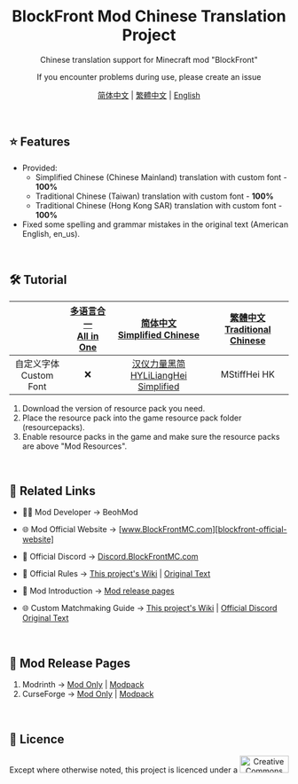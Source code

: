 
<div align="center">

# **B**lock**F**ront **Mod** **C**hi**n**ese **Tr**anslation **Project**

Chinese translation support for Minecraft mod "BlockFront"

If you encounter problems during use, please create an issue

[简体中文][simplified-chinese] | [繁體中文][traditional-chinese] | [English][english]

</div>

<br>

## ⭐ Features

- Provided:
  - Simplified Chinese (Chinese Mainland) translation with custom font - **100%**
  - Traditional Chinese (Taiwan) translation with custom font - **100%**
  - Traditional Chinese (Hong Kong SAR) translation with custom font - **100%**
- Fixed some spelling and grammar mistakes in the original text (American English, en_us).

<br>

## 🛠️ Tutorial

<div align="center">

| | [多语言合一<br>All in One][project-all-in-one] | [简体中文<br>Simplified Chinese][project-simplified-chinese] | [繁體中文<br>Traditional Chinese][project-traditional-chinese] |
| :-: | :-: | :-: | :-: |
| 自定义字体<br>Custom Font | ❌ | [汉仪力量黑简<br>HYLiLiangHei Simplified][hyliliangheij] | MStiffHei HK |

</div>

1. Download the version of resource pack you need.
2. Place the resource pack into the game resource pack folder (resourcepacks).
3. Enable resource packs in the game and make sure the resource packs are above "Mod Resources".

<br>

## 🔗 Related Links

- 🧑‍💻 Mod Developer → BeohMod

- 🌐 Mod Official Website → [www.BlockFrontMC.com][blockfront-official-website]

- 💬 Official Discord → [Discord.BlockFrontMC.com][blockfront-official-discord]

- 📄 Official Rules → [This project's Wiki][project-wiki] | [Original Text][blockfront-official-rules]

- 📄 Mod Introduction → [Mod release pages](#-mod-release-pages)

- 🌐 Custom Matchmaking Guide → [This project's Wiki][project-wiki] | [Official Discord Original Text][blockfront-matchmaking-guide]

<br>

## 🔗 Mod Release Pages

1. Modrinth → [Mod Only][blockfront-mod-modrinth] | [Modpack][blockfront-modpack-modrinth]
2. CurseForge → [Mod Only][blockfront-mod-curseforge] | [Modpack][blockfront-modpack-curseforge]

<br>

## 🤝 Licence

<div align="center">

Except where otherwise noted, this project is licenced under a
<a href="https://creativecommons.org/licenses/by-nc-sa/4.0/"><img src="http://mirrors.creativecommons.org/presskit/buttons/88x31/png/by-nc-sa.png" alt="Creative Commons Attribution 4.0 International Licence，CC BY-NC-SA 4.0" width="88" height="31" /></a>

</div>

[blockfront-matchmaking-guide]: https://discord.com/channels/899063859539759154/1090433325564432495/1090433325564432495
[blockfront-mod-curseforge]: https://www.curseforge.com/minecraft/mc-mods/blockfront-world-war-ii
[blockfront-mod-modrinth]: https://modrinth.com/mod/blockfront
[blockfront-modpack-curseforge]: https://www.curseforge.com/minecraft/modpacks/blockfront-world-war-ii
[blockfront-modpack-modrinth]: https://modrinth.com/modpack/blockfront-mod-pack
[blockfront-official-discord]: https://discord.blockfrontmc.com
[blockfront-official-rules]: https://www.blockfrontmc.com/rules
[blockfront-official-website]: https://www.blockfrontmc.com
[english]: READMEs/README.en.md
[hyliliangheij]: https://www.hanyi.com.cn/productdetail.php?id=589
[project-all-in-one]: https://modrinth.com/resourcepack/bfmod-cntr-project-all-in-one
[project-simplified-chinese]: https://modrinth.com/resourcepack/bfmod-cntr-project-schinese
[project-traditional-chinese]: https://modrinth.com/resourcepack/bfmod-cntr-project-tchinese
[project-wiki]: https://github.com/YoMonNPC/BFMod-CNTR-Project/wiki
[simplified-chinese]: READMEs/README.zh-hans.md
[traditional-chinese]: READMEs/README.zh-hant.md
